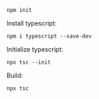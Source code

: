 ```
npm init
```

Install typescript:
```
npm i typescript --save-dev
```

Initialize typescript:
```
npx tsc --init
```

Build:
```
npx tsc
```